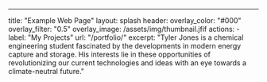 ---
title: "Example Web Page"
layout: splash
header:
  overlay_color: "#000"
  overlay_filter: "0.5"
  overlay_image: /assets/img/thumbnail.jfif
  actions:
    - label: "My Projects"
      url: "/portfolio/"
excerpt: "Tyler Jones is a chemical engineering student fascinated by the developments in modern energy capture and storage. His interests lie in these opportunities of revolutionizing our current technologies and ideas with an eye towards a climate-neutral future."


